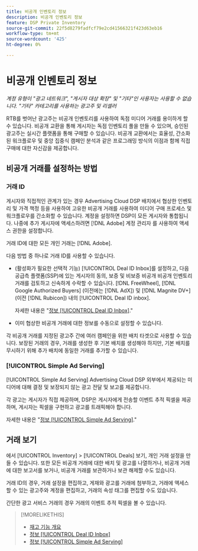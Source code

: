 ```yaml
---
title: 비공개 인벤토리 정보
description: 비공개 인벤토리 정보
feature: DSP Private Inventory
source-git-commit: 22f5d8279fadfcf79e2cd41566321f423d63eb16
workflow-type: tm+mt
source-wordcount: '425'
ht-degree: 0%

---
```


# 비공개 인벤토리 정보

*계정 유형이 &quot;광고 네트워크&quot;, &quot;게시자 대상 확장&quot; 및 &quot;기타&quot;인 사용자는 사용할 수 없습니다. &quot;기타&quot; 카테고리를 사용하는 광고주 및 리셀러*

RTB를 벗어난 광고주는 비공개 인벤토리를 사용하여 독점 미디어 거래를 용이하게 할 수 있습니다. 비공개 교환을 통해 게시자는 독점 인벤토리 풀을 만들 수 있으며, 승인된 광고주는 실시간 플랫폼을 통해 구매할 수 있습니다. 비공개 교환에서는 효율성, 간소화된 워크플로우 및 중앙 집중식 캠페인 분석과 같은 프로그래밍 방식의 이점과 함께 직접 구매에 대한 자신감을 제공합니다.

## 비공개 거래를 설정하는 방법

### 거래 ID

게시자와 직접적인 관계가 있는 경우 Advertising Cloud DSP 배치에서 협상한 인벤토리 및 가격 책정 등을 사용하여 고유한 비공개 거래를 사용하여 미디어 구매 프로세스 및 워크플로우를 간소화할 수 있습니다. 계정을 설정하면 DSP이 모든 게시자와 통합됩니다. 나중에 추가 게시자에 액세스하려면 [!DNL Adobe] 계정 관리자 를 사용하여 액세스 권한을 설정합니다. <!-- + sentence from Ramey? (no longer here) about how we certify the publishers -->

거래 ID에 대한 모든 개인 거래는 [!DNL Adobe].

다음 방법 중 하나로 거래 ID를 사용할 수 있습니다.

* (활성화가 필요한 선택적 기능) [!UICONTROL Deal ID Inbox]를 설정하고, 다음 공급측 플랫폼(SSP)에 있는 게시자의 동의, 보증 및 비보증 비공개 비공개 인벤토리 거래를 검토하고 신속하게 수락할 수 있습니다. [!DNL FreeWheel], [!DNL Google Authorized Buyers] (이전에는 [!DNL AdX]) 및 [!DNL Magnite DV+] (이전 [!DNL Rubicon]) 내의 [!UICONTROL Deal ID inbox].

   자세한 내용은 &quot;[정보 [!UICONTROL Deal ID Inbox]](deal-id-inbox-about.md).&quot;

* 이미 협상한 비공개 거래에 대한 정보를 수동으로 설정할 수 있습니다.

각 비공개 거래를 지정된 광고주 간에 여러 캠페인을 위한 배치 타겟으로 사용할 수 있습니다. 보장된 거래의 경우, 거래를 생성한 후 기본 배치를 생성해야 하지만, 기본 배치를 무시하기 위해 추가 배치에 동일한 거래를 추가할 수 있습니다.

### [!UICONTROL Simple Ad Serving]

[!UICONTROL Simple Ad Serving] Advertising Cloud DSP 외부에서 제공되는 미디어에 대해 결정 및 보장되지 않는 광고 전달 및 보고를 제공합니다.

각 광고는 게시자가 직접 제공하며, DSP은 게시자에게 전송할 이벤트 추적 픽셀을 제공하며, 게시자는 픽셀을 구현하고 광고를 트래픽해야 합니다.

자세한 내용은 &quot;[정보 [!UICONTROL Simple Ad Serving]](simple-deal-about.md).&quot;

## 거래 보기

에서 [!UICONTROL Inventory] > [!UICONTROL Deals] 보기, 개인 거래 설정을 만들 수 있습니다. 또한 모든 비공개 거래에 대한 배치 및 광고를 나열하거나, 비공개 거래에 대한 보고서를 보거나, 비공개 거래를 보관하거나 보관 해제할 수도 있습니다.

거래 ID의 경우, 거래 설정을 편집하고, 게재와 광고를 거래에 첨부하고, 거래에 액세스할 수 있는 광고주와 계정을 편집하고, 거래의 속성 태그를 편집할 수도 있습니다.

간단한 광고 서비스 거래의 경우 거래의 이벤트 추적 픽셀을 볼 수 있습니다.

>[!MORELIKETHIS]
>
>* [재고 기능 개요](/help/dsp/inventory/inventory-overview.md)
>* [정보 [!UICONTROL Deal ID Inbox]](/help/dsp/inventory/deal-id-inbox-about.md)
>* [정보 [!UICONTROL Simple Ad Serving]](simple-deal-about.md)

